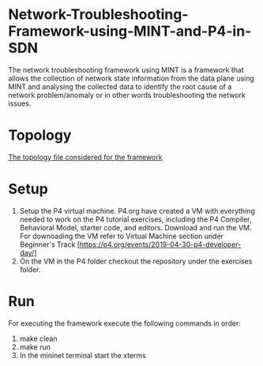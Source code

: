 # Network-Troubleshooting-Framework-using-MINT-and-P4-in-SDN

The network troubleshooting framework using MINT is a framework that allows the collection of network state information from the data plane using MINT and analysing the collected data to identify the root cause of a network problem/anomaly or in other words troubleshooting the network issues.

# Topology
[The topology file considered for the framework](/topology.jpg?raw=true)

# Setup
1. Setup the P4 virtual machine. P4.org have created a VM with everything needed to work on the P4 tutorial exercises, including the P4 Compiler, Behavioral Model, starter code, and editors. Download and run the VM. For downoading the VM refer to Virtual Machine section under Beginner's Track [https://p4.org/events/2019-04-30-p4-developer-day/]
2. On the VM in the P4 folder checkout the repository under the exercises folder.

# Run
For executing the framework execute the following commands in order:
1. make clean
2. make run
3. In the mininet terminal start the xterms 
